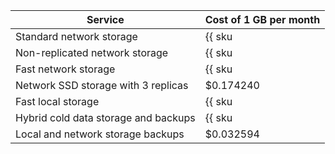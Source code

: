 | Service | Cost of 1 GB per month |
----- | -----
| Standard network storage | {{ sku|USD|mdb.cluster.network-hdd.ch|month|string }} |
| Non-replicated network storage | {{ sku|USD|mdb.cluster.network-ssd-nonreplicated.ch|month|string }} |
| Fast network storage | {{ sku|USD|mdb.cluster.network-nvme.ch|month|string }} |
| Network SSD storage with 3 replicas | $0.174240 |
| Fast local storage | {{ sku|USD|mdb.cluster.local-nvme.ch|month|string }} |
| Hybrid cold data storage and backups | {{ sku|USD|storage.bucket.used_space.standard|pricingRate.720|month|string }} |
| Local and network storage backups | $0.032594 |
